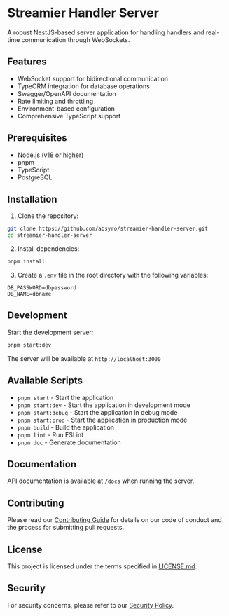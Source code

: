 # Streamier Handler Server

A robust NestJS-based server application for handling handlers and real-time communication through WebSockets.

## Features

- WebSocket support for bidirectional communication
- TypeORM integration for database operations
- Swagger/OpenAPI documentation
- Rate limiting and throttling
- Environment-based configuration
- Comprehensive TypeScript support

## Prerequisites

- Node.js (v18 or higher)
- pnpm
- TypeScript
- PostgreSQL

## Installation

1. Clone the repository:

```bash
git clone https://github.com/absyro/streamier-handler-server.git
cd streamier-handler-server
```

2. Install dependencies:

```bash
pnpm install
```

3. Create a `.env` file in the root directory with the following variables:

```env
DB_PASSWORD=dbpassword
DB_NAME=dbname
```

## Development

Start the development server:

```bash
pnpm start:dev
```

The server will be available at `http://localhost:3000`

## Available Scripts

- `pnpm start` - Start the application
- `pnpm start:dev` - Start the application in development mode
- `pnpm start:debug` - Start the application in debug mode
- `pnpm start:prod` - Start the application in production mode
- `pnpm build` - Build the application
- `pnpm lint` - Run ESLint
- `pnpm doc` - Generate documentation

## Documentation

API documentation is available at `/docs` when running the server.

## Contributing

Please read our [Contributing Guide](CONTRIBUTING.md) for details on our code of conduct and the process for submitting pull requests.

## License

This project is licensed under the terms specified in [LICENSE.md](LICENSE.md).

## Security

For security concerns, please refer to our [Security Policy](SECURITY.md).
